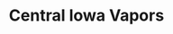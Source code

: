 ---
title: "Central Iowa Vapors"
url: /des-moines/central-iowa-vapors-southwest-9th-street/
shop: e-cigarette
---